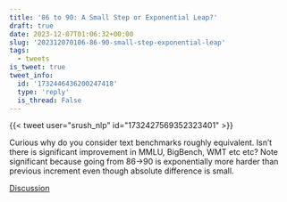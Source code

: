 ```yaml
---
title: '86 to 90: A Small Step or Exponential Leap?'
draft: true
date: 2023-12-07T01:06:32+00:00
slug: '202312070106-86-90-small-step-exponential-leap'
tags:
  - tweets
is_tweet: true
tweet_info:
  id: '1732446436200247418'
  type: 'reply'
  is_thread: False
---
```




{{< tweet user="srush_nlp" id="1732427569352323401" >}}

Curious why do you consider text benchmarks roughly equivalent. Isn’t there is significant improvement in MMLU, BigBench, WMT etc etc? Note significant because going from 86-&gt;90 is exponentially more harder than previous increment even though absolute difference is small.

[Discussion](https://x.com/sytelus/status/1732446436200247418)
